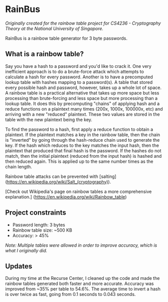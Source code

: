 # RainBus
*Originally created for the rainbow table project for CS4236 - Cryptography Theory at the National University of Singapore.*

RainBus is a rainbow table generator for 3 byte passwords.

What is a rainbow table?
---

Say you have a hash to a password and you'd like to crack it. One very inefficient approach is to do a brute-force attack which attempts to calculate a hash for every password. Another is to have a precomputed lookup table with hashes mapping to a password(s). A table that stored every possible hash and password, however, takes up a whole lot of space. A rainbow table is a practical alternative that takes up more space but less processing than brute-forcing and less space but more processing than a lookup table. It does this by precomputing "chains" of applying hash and a reduce functions on a plaintext many times (200x, 1000x, 100000x, etc) and arriving with a new "reduced" plaintext. These two values are stored in the table with the new plaintext being the key.

To find the password to a hash, first apply a reduce function to obtain a plaintext. If the plaintext matches a key in the rainbow table, then the chain is "inverted" by going through the hash-reduce chain used to generate the key. If the hash which reduces to the key matches the input hash, then the plaintext that produced that final hash is the password. If the hashes do not match, then the initial plaintext (reduced from the input hash) is hashed and then reduced again. This is applied up to the same number times as the chain length.

Rainbow table attacks can be prevented with [salting] (https://en.wikipedia.org/wiki/Salt_(cryptography)).

[Check out Wikipedia's page on rainbow tables a more comprehensive explanation.] (https://en.wikipedia.org/wiki/Rainbow_table)

Project constraints
---
* Password length: 3 bytes
* Rainbow table size: ~500 KB
* Accuracy: > 45%

*Note: Multiple tables were allowed in order to improve accuracy, which is what I originally did.*

Updates
---
During my time at the Recurse Center, I cleaned up the code and made the rainbow tables generated both faster and more accurate. Accuracy was improved from ~35% per table to 54.6%. The average time to invert a hash is over twice as fast, going from 0.1 seconds to 0.043 seconds.
